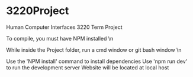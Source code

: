 # 3220Project
Human Computer Interfaces 3220 Term Project

To compile, you must have NPM installed \n

While inside the Project folder, run a cmd window or git bash window \n

Use the 'NPM install' command to install dependencies
Use 'npm run dev' to run the development server
Website will be located at local host
